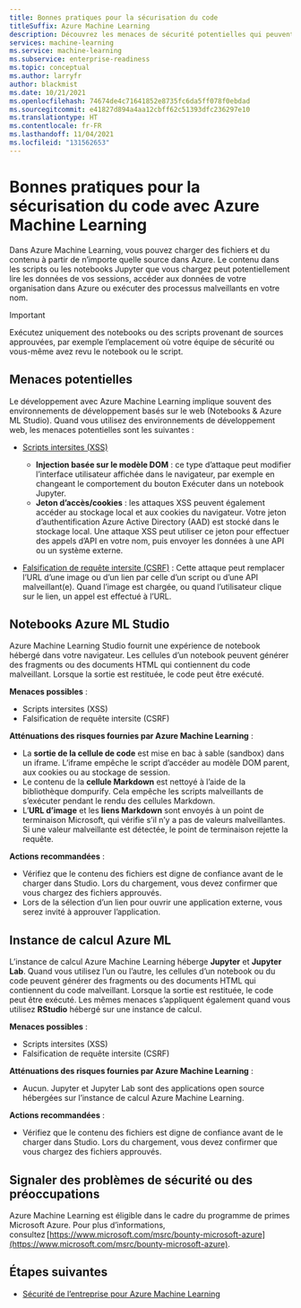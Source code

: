 ```yaml
---
title: Bonnes pratiques pour la sécurisation du code
titleSuffix: Azure Machine Learning
description: Découvrez les menaces de sécurité potentielles qui peuvent exister lors du développement pour Azure Machine Learning, les atténuation de risques et les meilleures pratiques.
services: machine-learning
ms.service: machine-learning
ms.subservice: enterprise-readiness
ms.topic: conceptual
ms.author: larryfr
author: blackmist
ms.date: 10/21/2021
ms.openlocfilehash: 74674de4c71641852e8735fc6da5ff078f0ebdad
ms.sourcegitcommit: e41827d894a4aa12cbff62c51393dfc236297e10
ms.translationtype: HT
ms.contentlocale: fr-FR
ms.lasthandoff: 11/04/2021
ms.locfileid: "131562653"
---
```

# <a name="secure-code-best-practices-with-azure-machine-learning"></a>Bonnes pratiques pour la sécurisation du code avec Azure Machine Learning

Dans Azure Machine Learning, vous pouvez charger des fichiers et du contenu à partir de n’importe quelle source dans Azure. Le contenu dans les scripts ou les notebooks Jupyter que vous chargez peut potentiellement lire les données de vos sessions, accéder aux données de votre organisation dans Azure ou exécuter des processus malveillants en votre nom.

> [!IMPORTANT]
> Exécutez uniquement des notebooks ou des scripts provenant de sources approuvées, par exemple l’emplacement où votre équipe de sécurité ou vous-même avez revu le notebook ou le script.

## <a name="potential-threats"></a>Menaces potentielles

Le développement avec Azure Machine Learning implique souvent des environnements de développement basés sur le web (Notebooks & Azure ML Studio). Quand vous utilisez des environnements de développement web, les menaces potentielles sont les suivantes :

* [Scripts intersites (XSS)](https://owasp.org/www-community/attacks/xss/)

    * __Injection basée sur le modèle DOM__ : ce type d’attaque peut modifier l’interface utilisateur affichée dans le navigateur, par exemple en changeant le comportement du bouton Exécuter dans un notebook Jupyter.
    * __Jeton d’accès/cookies__ : les attaques XSS peuvent également accéder au stockage local et aux cookies du navigateur. Votre jeton d’authentification Azure Active Directory (AAD) est stocké dans le stockage local. Une attaque XSS peut utiliser ce jeton pour effectuer des appels d’API en votre nom, puis envoyer les données à une API ou un système externe.

* [Falsification de requête intersite (CSRF)](https://owasp.org/www-community/attacks/csrf) : Cette attaque peut remplacer l’URL d’une image ou d’un lien par celle d’un script ou d’une API malveillant(e). Quand l’image est chargée, ou quand l’utilisateur clique sur le lien, un appel est effectué à l’URL.

## <a name="azure-ml-studio-notebooks"></a>Notebooks Azure ML Studio

Azure Machine Learning Studio fournit une expérience de notebook hébergé dans votre navigateur. Les cellules d’un notebook peuvent générer des fragments ou des documents HTML qui contiennent du code malveillant.  Lorsque la sortie est restituée, le code peut être exécuté.

__Menaces possibles__ :
* Scripts intersites (XSS)
* Falsification de requête intersite (CSRF)

__Atténuations des risques fournies par Azure Machine Learning__ :
* La __sortie de la cellule de code__ est mise en bac à sable (sandbox) dans un iframe. L’iframe empêche le script d’accéder au modèle DOM parent, aux cookies ou au stockage de session.
* Le contenu de la __cellule Markdown__ est nettoyé à l’aide de la bibliothèque dompurify. Cela empêche les scripts malveillants de s’exécuter pendant le rendu des cellules Markdown.
* L’__URL d’image__ et les __liens Markdown__ sont envoyés à un point de terminaison Microsoft, qui vérifie s’il n’y a pas de valeurs malveillantes. Si une valeur malveillante est détectée, le point de terminaison rejette la requête.

__Actions recommandées__ :
* Vérifiez que le contenu des fichiers est digne de confiance avant de le charger dans Studio. Lors du chargement, vous devez confirmer que vous chargez des fichiers approuvés.
* Lors de la sélection d’un lien pour ouvrir une application externe, vous serez invité à approuver l’application.

## <a name="azure-ml-compute-instance"></a>Instance de calcul Azure ML

L’instance de calcul Azure Machine Learning héberge __Jupyter__ et __Jupyter Lab__. Quand vous utilisez l’un ou l’autre, les cellules d’un notebook ou du code peuvent générer des fragments ou des documents HTML qui contiennent du code malveillant. Lorsque la sortie est restituée, le code peut être exécuté. Les mêmes menaces s’appliquent également quand vous utilisez __RStudio__ hébergé sur une instance de calcul.

__Menaces possibles__ :
* Scripts intersites (XSS)
* Falsification de requête intersite (CSRF)

__Atténuations des risques fournies par Azure Machine Learning__ :
* Aucun. Jupyter et Jupyter Lab sont des applications open source hébergées sur l’instance de calcul Azure Machine Learning.

__Actions recommandées__ :
* Vérifiez que le contenu des fichiers est digne de confiance avant de le charger dans Studio. Lors du chargement, vous devez confirmer que vous chargez des fichiers approuvés.

## <a name="report-security-issues-or-concerns"></a>Signaler des problèmes de sécurité ou des préoccupations 

Azure Machine Learning est éligible dans le cadre du programme de primes Microsoft Azure. Pour plus d’informations, consultez [https://www.microsoft.com/msrc/bounty-microsoft-azure](https://www.microsoft.com/msrc/bounty-microsoft-azure).

## <a name="next-steps"></a>Étapes suivantes

* [Sécurité de l’entreprise pour Azure Machine Learning](concept-enterprise-security.md)